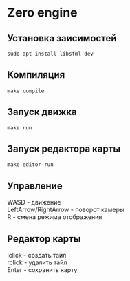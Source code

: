 # Zero engine

## Установка заисимостей

```
sudo apt install libsfml-dev
```

## Компиляция
```
make compile
```

## Запуск движка
```
make run
```

## Запуск редактора карты
```
make editor-run
```

## Управление
WASD - движение<br>
LeftArrow/RightArrow - поворот камеры<br>
R - смена режима отображения


## Редактор карты
lclick - создать тайл<br>
rclick - удалить тайл<br>
Enter - сохранить карту
